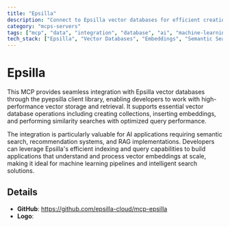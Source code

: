 ```yaml
---
title: "Epsilla"
description: "Connect to Epsilla vector databases for efficient creation, manipulation, and querying of vector data using pyepsilla."
category: "mcps-servers"
tags: ["mcp", "data", "integration", "database", "ai", "machine-learning"]
tech_stack: ["Epsilla", "Vector Databases", "Embeddings", "Semantic Search", "AI/ML"]
---
```


# Epsilla

This MCP provides seamless integration with Epsilla vector databases through the pyepsilla client library, enabling developers to work with high-performance vector storage and retrieval. It supports essential vector database operations including creating collections, inserting embeddings, and performing similarity searches with optimized query performance.

The integration is particularly valuable for AI applications requiring semantic search, recommendation systems, and RAG implementations. Developers can leverage Epsilla's efficient indexing and query capabilities to build applications that understand and process vector embeddings at scale, making it ideal for machine learning pipelines and intelligent search solutions.

## Details

- **GitHub**: https://github.com/epsilla-cloud/mcp-epsilla
- **Logo**: 
